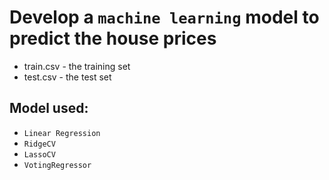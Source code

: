 # Develop a `machine learning` model to predict the house prices

- train.csv - the training set
- test.csv - the test set

## Model used:
- `Linear Regression`
- `RidgeCV`
- `LassoCV`
- `VotingRegressor`
